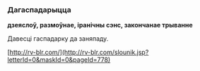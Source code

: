 ### Дагаспадарыцца
**дзеяслоў, размоўнае, іранічны сэнс, закончанае трыванне**

Давесці гаспадарку да заняпаду.

<a rel="author">[http://rv-blr.com/](http://rv-blr.com/slounik.jsp?letterId=0&maskId=0&pageId=778)</a>
